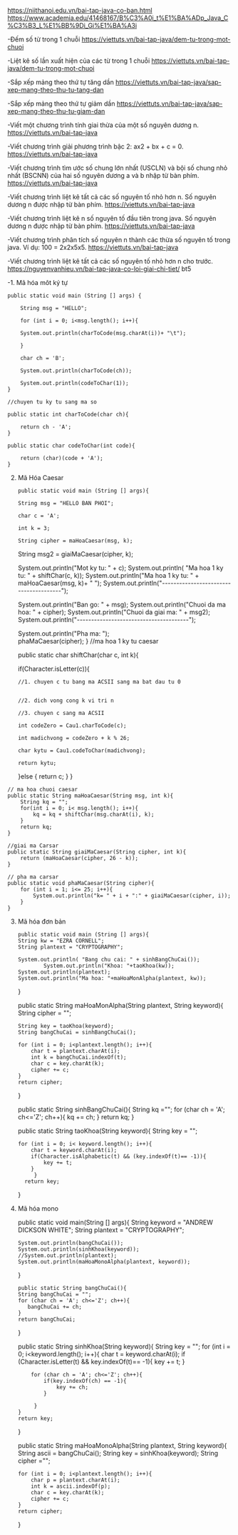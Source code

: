 https://niithanoi.edu.vn/bai-tap-java-co-ban.html
https://www.academia.edu/41468167/B%C3%A0i_t%E1%BA%ADp_Java_C%C3%B3_L%E1%BB%9Di_Gi%E1%BA%A3i

-Đếm số từ trong 1 chuỗi https://viettuts.vn/bai-tap-java/dem-tu-trong-mot-chuoi

-Liệt kê số lần xuất hiện của các từ trong 1 chuỗi https://viettuts.vn/bai-tap-java/dem-tu-trong-mot-chuoi

-Sắp xếp mảng theo thứ tự tăng dần https://viettuts.vn/bai-tap-java/sap-xep-mang-theo-thu-tu-tang-dan

-Sắp xếp mảng theo thứ tự giảm dần https://viettuts.vn/bai-tap-java/sap-xep-mang-theo-thu-tu-giam-dan

-Viết một chương trình tính giai thừa của một số nguyên dương n. https://viettuts.vn/bai-tap-java

-Viết chương trình giải phương trình bậc 2: ax2 + bx + c = 0. https://viettuts.vn/bai-tap-java

-Viết chương trình tìm ước số chung lớn nhất (USCLN) và bội số chung nhỏ nhất (BSCNN) của hai số nguyên dương a và b nhập từ bàn phím.  https://viettuts.vn/bai-tap-java

-Viết chương trình liệt kê tất cả các số nguyên tố nhỏ hơn n. Số nguyên dương n được nhập từ bàn phím.  https://viettuts.vn/bai-tap-java

-Viết chương trình liệt kê n số nguyên tố đầu tiên trong java. Số nguyên dương n được nhập từ bàn phím.  https://viettuts.vn/bai-tap-java

-Viết chương trình phân tích số nguyên n thành các thừa số nguyên tố trong java. Ví dụ: 100 = 2x2x5x5.  https://viettuts.vn/bai-tap-java

-Viết chương trình liệt kê tất cả các số nguyên tố nhỏ hơn n cho trước.  https://nguyenvanhieu.vn/bai-tap-java-co-loi-giai-chi-tiet/   bt5


-1.	Mã hóa môt ký tự


    public static void main (String [] args) { 

        String msg = "HELLO";
        
        for (int i = 0; i<msg.length(); i++){
        
        System.out.println(charToCode(msg.charAt(i))+ "\t");
        
        }
        
        char ch = 'B';
        
        System.out.println(charToCode(ch));
        
        System.out.println(codeToChar(1));
    }
    
    //chuyen tu ky tu sang ma so
    
    public static int charToCode(char ch){
    
        return ch - 'A';
    }
    
    public static char codeToChar(int code){
    
        return (char)(code + 'A');
    }
    
   2.	Mã Hóa Caesar






            public static void main (String [] args){
        
            String msg = "HELLO BAN PHOI";
        
            char c = 'A';
        
            int k = 3;
        
            String cipher = maHoaCaesar(msg, k);
        
          String msg2 = giaiMaCaesar(cipher, k);
        
          System.out.println("Mot ky tu: " + c);
          System.out.println( "Ma hoa 1 ky tu: " + shiftChar(c, k));
          System.out.println("Ma hoa 1 ky tu: " + maHoaCaesar(msg, k)+ " ");
          System.out.println("---------------------------------------");
        
          System.out.println("Ban go: " + msg);
          System.out.println("Chuoi da ma hoa: " + cipher);
          System.out.println("Chuoi da giai ma: " + msg2);
          System.out.println("---------------------------------------");
        
          System.out.println("Pha ma: ");  
          phaMaCaesar(cipher);
    }
        //ma hoa 1 ky tu caesar
        
         public static char shiftChar(char c, int k){
         
         if(Character.isLetter(c)){
         
            //1. chuyen c tu bang ma ACSII sang ma bat dau tu 0
            
            
            //2. dich vong cong k vi tri n
            
            //3. chuyen c sang ma ACSII  
            
            int codeZero = Cau1.charToCode(c);
            
            int madichvong = codeZero + k % 26;
            
            char kytu = Cau1.codeToChar(madichvong);
            
            return kytu;
            
        }else {
            return c;
        }
    }
    
    // ma hoa chuoi caesar
    public static String maHoaCaesar(String msg, int k){
        String kq = "";
        for(int i = 0; i< msg.length(); i++){
            kq = kq + shiftChar(msg.charAt(i), k);
        }
        return kq;
    }
    
    //giai ma Carsar
    public static String giaiMaCaesar(String cipher, int k){
        return (maHoaCaesar(cipher, 26 - k));
    }
    
    // pha ma carsar
    public static void phaMaCaesar(String cipher){
        for (int i = 1; i<= 25; i++){
            System.out.println("k= " + i + ":" + giaiMaCaesar(cipher, i));
        }
    }


3.	Mã hóa đơn bản

        public static void main (String [] args){
        String kw = "EZRA CORNELL";
        String plantext = "CRYPTOGRAPHY";
        
        System.out.println( "Bang chu cai: " + sinhBangChuCai());
                System.out.println("Khoa: "+taoKhoa(kw));
        System.out.println(plantext);
        System.out.println("Ma hoa: "+maHoaMonAlpha(plantext, kw));
       }
       
       public static String maHoaMonAlpha(String plantext, String keyword){
        String cipher = ""; 
        
        String key = taoKhoa(keyword);
        String bangChuCai = sinhBangChuCai();
        
        for (int i = 0; i<plantext.length(); i++){
            char t = plantext.charAt(i);
            int k = bangChuCai.indexOf(t);
            char c = key.charAt(k);
            cipher += c;
        }
        return cipher;    
    }
 
       public static String sinhBangChuCai(){
        String kq ="";
        for (char ch = 'A'; ch<='Z'; ch++){
            kq += ch;
        }
            return kq; 
    }
    
       public static String taoKhoa(String keyword){
        String key = "";
        
        for (int i = 0; i< keyword.length(); i++){
            char t = keyword.charAt(i);
            if(Character.isAlphabetic(t) && (key.indexOf(t)== -1)){
                key += t;
            }
             }
          return key;
       }


4.	Mã hóa mono
   
       public static void main(String [] args){
        String keyword = "ANDREW DICKSON WHITE";
        String plantext = "CRYPTOGRAPHY";
        
        System.out.println(bangChuCai());
        System.out.println(sinhKhoa(keyword));
        //System.out.println(plantext);
        System.out.println(maHoaMonoAlpha(plantext, keyword));
       }
    
        public static String bangChuCai(){
        String bangChuCai = "";
        for (char ch = 'A'; ch<='Z'; ch++){
           bangChuCai += ch; 
        }
        return bangChuCai;
       }
       
       public static String sinhKhoa(String keyword){
        String key = "";
        for (int i = 0; i<keyword.length(); i++){
            char t = keyword.charAt(i);
            if (Character.isLetter(t) && key.indexOf(t)== -1){
                   key += t;
            }
            
            for (char ch = 'A'; ch<='Z'; ch++){
                if(key.indexOf(ch) == -1){
                    key += ch;
                }

             }
        }
        return key;
       }
    
       public static String maHoaMonoAlpha(String plantext, String keyword){
        String ascii = bangChuCai();
        String key = sinhKhoa(keyword);
        String cipher ="";
        
        for (int i = 0; i<plantext.length(); i++){
            char p = plantext.charAt(i);
            int k = ascii.indexOf(p);
            char c = key.charAt(k);
            cipher += c;
        }
        return cipher;
    }

